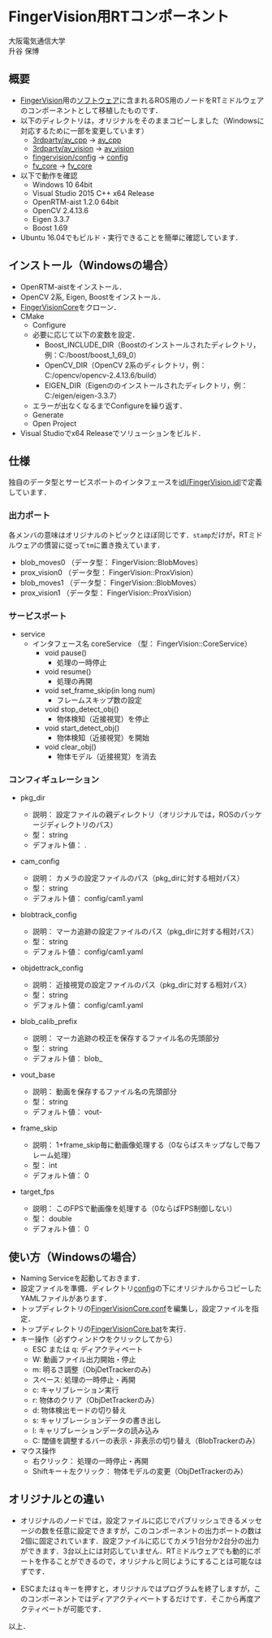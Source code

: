 # FingerVision用RTコンポーネント

大阪電気通信大学  
升谷 保博

## 概要
- [FingerVision](http://akihikoy.net/p/fv.html)用の[ソフトウェア](https://github.com/akihikoy/fingervision)に含まれるROS用のノードをRTミドルウェアのコンポーネントとして移植したものです．
- 以下のディレクトリは，オリジナルをそのままコピーしました（Windowsに対応するために一部を変更しています）
  - [3rdparty/ay_cpp](https://github.com/akihikoy/fingervision/tree/master/3rdparty/ay_cpp) → [ay_cpp](ay_cpp/)
  - [3rdparty/ay_vision](https://github.com/akihikoy/fingervision/tree/master/3rdparty/ay_vision) → [ay_vision](ay_vision/)
  - [fingervision/config](https://github.com/akihikoy/fingervision/tree/master/fingervision/config) → [config](config/)
  - [fv_core](https://github.com/akihikoy/fingervision/tree/master/fv_core) → [fv_core](fv_core/)
- 以下で動作を確認
  - Windows 10 64bit
  - Visual Studio 2015 C++ x64 Release
  - OpenRTM-aist 1.2.0 64bit
  - OpenCV 2.4.13.6
  - Eigen 3.3.7
  - Boost 1.69
- Ubuntu 16.04でもビルド・実行できることを簡単に確認しています．

## インストール（Windowsの場合）

- OpenRTM-aistをインストール．
- OpenCV 2系, Eigen, Boostをインストール．
- [FingerVisionCore](https://github.com/MasutaniLab/FingerVisionCore)をクローン．
- CMake
  - Configure
  - 必要に応じて以下の変数を設定．
    - Boost_INCLUDE_DIR（Boostのインストールされたディレクトリ，例：C:/boost/boost_1_69_0）
    - OpenCV_DIR（OpenCV 2系のディレクトリ，例：C:/opencv/opencv-2.4.13.6/build）
    - EIGEN_DIR（Eigenののインストールされたディレクトリ，例：C:/eigen/eigen-3.3.7）
  - エラーが出なくなるまでConfigureを繰り返す．
  - Generate
  - Open Project
- Visual Studioでx64 Releaseでソリューションをビルド．

## 仕様

独自のデータ型とサービスポートのインタフェースを[idl/FingerVision.idl](idl/FingerVision.idl)で定義しています．

### 出力ポート
各メンバの意味はオリジナルのトピックとほぼ同じです．`stamp`だけが，RTミドルウェアの慣習に従って`tm`に置き換えています．
- blob_moves0 （データ型： FingerVision::BlobMoves）
- prox_vision0 （データ型： FingerVision::ProxVision）
- blob_moves1 （データ型： FingerVision::BlobMoves）
- prox_vision1 （データ型： FingerVision::ProxVision）

### サービスポート

- service
  - インタフェース名 coreService （型： FingerVision::CoreService）
    - void pause()
      - 処理の一時停止
    - void resume()
      - 処理の再開
    - void set_frame_skip(in long num)
      - フレームスキップ数の設定
    - void stop_detect_obj()
      - 物体検知（近接視覚）を停止
    - void start_detect_obj()
      - 物体検知（近接視覚）を開始
    - void clear_obj()
      - 物体モデル（近接視覚）を消去

### コンフィギュレーション
- pkg_dir
  - 説明： 設定ファイルの親ディレクトリ（オリジナルでは，ROSのパッケージディレクトリのパス）
  - 型： string
  - デフォルト値： .

- cam_config
  - 説明： カメラの設定ファイルのパス（pkg_dirに対する相対パス）
  - 型： string
  - デフォルト値： config/cam1.yaml

- blobtrack_config
  - 説明： マーカ追跡の設定ファイルのパス（pkg_dirに対する相対パス）
  - 型： string
  - デフォルト値： config/cam1.yaml

- objdettrack_config
  - 説明： 近接視覚の設定ファイルのパス（pkg_dirに対する相対パス）
  - 型： string
  - デフォルト値： config/cam1.yaml

- blob_calib_prefix
  - 説明： マーカ追跡の校正を保存するファイル名の先頭部分
  - 型： string
  - デフォルト値： blob_

- vout_base
  - 説明： 動画を保存するファイル名の先頭部分
  - 型： string
  - デフォルト値： vout-

- frame_skip
  - 説明： 1+frame_skip毎に動画像処理する（0ならばスキップなしで毎フレーム処理）
  - 型： int
  - デフォルト値： 0

- target_fps
  - 説明： このFPSで動画像を処理する（0ならばFPS制御しない）
  - 型： double
  - デフォルト値： 0

## 使い方（Windowsの場合）

- Naming Serviceを起動しておきます．
- 設定ファイルを準備．ディレクトリ[config](config/)の下にオリジナルからコピーしたYAMLファイルがあります．
- トップディレクトリの[FingerVisionCore.conf](FingerVisionCore.conf)を編集し，設定ファイルを指定．
- トップディレクトリの[FingerVisionCore.bat](FingerVisionCore.bat)を実行．
- キー操作（必ずウィンドウをクリックしてから）
  - ESC または q: ディアクティベート
  - W: 動画ファイル出力開始・停止
  - m: 明るさ調整（ObjDetTrackerのみ）
  - スペース: 処理の一時停止・再開
  - c: キャリブレーション実行
  - r: 物体のクリア（ObjDetTrackerのみ）
  - d: 物体検出モードの切り替え
  - s: キャリブレーションデータの書き出し
  - l: キャリブレーションデータの読み込み
  - C: 閾値を調整するバーの表示・非表示の切り替え（BlobTrackerのみ）
- マウス操作
  - 右クリック： 処理の一時停止・再開
  - Shiftキー＋左クリック： 物体モデルの変更（ObjDetTrackerのみ）

## オリジナルとの違い

- オリジナルのノードでは，設定ファイルに応じでパブリッシュできるメッセージの数を任意に設定できますが，このコンポーネントの出力ポートの数は2個に固定されています．設定ファイルに応じてカメラ1台分か2台分の出力ができます．3台以上には対応していません．RTミドルウェアでも動的にポートを作ることができるので，オリジナルと同じようにすることは可能なはずです．

- ESCまたはｑキーを押すと，オリジナルではプログラムを終了しますが，このコンポーネントではディアアクティベートするだけです．そこから再度アクティベートが可能です．

以上．

